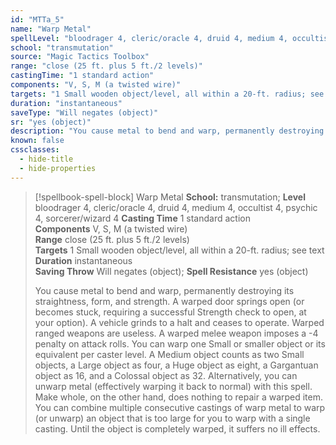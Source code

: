 ```yaml
---
id: "MTTa_5"
name: "Warp Metal"
spellLevel: "bloodrager 4, cleric/oracle 4, druid 4, medium 4, occultist 4, psychic 4, sorcerer/wizard 4"
school: "transmutation"
source: "Magic Tactics Toolbox"
range: "close (25 ft. plus 5 ft./2 levels)"
castingTime: "1 standard action"
components: "V, S, M (a twisted wire)"
targets: "1 Small wooden object/level, all within a 20-ft. radius; see text"
duration: "instantaneous"
saveType: "Will negates (object)"
sr: "yes (object)"
description: "You cause metal to bend and warp, permanently destroying its straightness, form, and strength. A warped door springs open (or becomes stuck, requiring a successful Strength check to open, at your option). A vehicle grinds to a halt and ceases to operate. Warped ranged weapons are useless. A warped melee weapon imposes a -4 penalty on attack rolls.  You can warp one Small or smaller object or its equivalent per caster level. A Medium object counts as two Small objects, a Large object as four, a Huge object as eight, a Gargantuan object as 16, and a Colossal object as 32.  Alternatively, you can unwarp metal (effectively warping it back to normal) with this spell. Make whole, on the other hand, does nothing to repair a warped item.  You can combine multiple consecutive castings of warp metal to warp (or unwarp) an object that is too large for you to warp with a single casting. Until the object is completely warped, it suffers no ill effects."
known: false
cssclasses:
  - hide-title
  - hide-properties
---
```


> [!spellbook-spell-block] Warp Metal
> **School:** transmutation; **Level** bloodrager 4, cleric/oracle 4, druid 4, medium 4, occultist 4, psychic 4, sorcerer/wizard 4
> **Casting Time** 1 standard action  
> **Components** V, S, M (a twisted wire)  
> **Range** close (25 ft. plus 5 ft./2 levels)  
> **Targets** 1 Small wooden object/level, all within a 20-ft. radius; see text  
> **Duration** instantaneous  
> **Saving Throw** Will negates (object); **Spell Resistance** yes (object)
> 
> You cause metal to bend and warp, permanently destroying its straightness, form, and strength. A warped door springs open (or becomes stuck, requiring a successful Strength check to open, at your option). A vehicle grinds to a halt and ceases to operate. Warped ranged weapons are useless. A warped melee weapon imposes a -4 penalty on attack rolls.  You can warp one Small or smaller object or its equivalent per caster level. A Medium object counts as two Small objects, a Large object as four, a Huge object as eight, a Gargantuan object as 16, and a Colossal object as 32.  Alternatively, you can unwarp metal (effectively warping it back to normal) with this spell. Make whole, on the other hand, does nothing to repair a warped item.  You can combine multiple consecutive castings of warp metal to warp (or unwarp) an object that is too large for you to warp with a single casting. Until the object is completely warped, it suffers no ill effects.